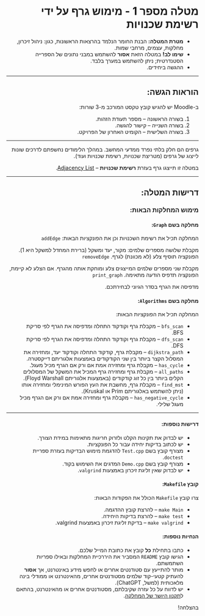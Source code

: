 <div dir="rtl">

# מטלה מספר 1 - מימוש גרף על ידי רשימת שכנויות

* **מטרת המטלה:** הבנת החומר הנלמד בהרצאות הראשונות, כגון: ניהול זיכרון, מחלקות, עצמים, מרחבי שמות.
* **שימו לב!** במטלה הזאת **אסור** להשתמש במבני נתונים של הספרייה הסטנדרטית; ניתן להשתמש במערך בלבד.
* ההגשה ביחידים.

---

## הוראות הגשה:

ב-Moodle יש להגיש קובץ טקסט המורכב מ-3 שורות:
  1. בשורה הראשונה – מספר תעודת הזהות.
  2. בשורה השנייה – קישור להגשה.
  3. בשורה השלישית – הקומיט האחרון של הפרויקט.

---

גרפים הם חלק בלתי נפרד ממדעי המחשב. במהלך הלימודים נחשפתם לדרכים שונות לייצוג של גרפים (מטריצת שכנויות, רשימת שכנויות ועוד).

במטלה זו תייצגו גרף בעזרת **רשימת שכנויות** – [Adjacency List](https://en.wikipedia.org/wiki/Adjacency_list).

---

## דרישות המטלה:

### מימוש המחלקות הבאות:

#### מחלקה בשם `Graph`:
המחלקה תכיל את רשימת השכנויות וכן את הפונקציות הבאות:
`addEdge`

מקבלת שלושה מספרים שלמים: מקור, יעד ומשקל (ברירת המחדל למשקל היא 1). הפונקציה תוסיף צלע (לא מכוונת) לגרף.
 `removeEdge`
 
מקבלת שני מספרים שלמים המייצגים צלע ומוחקת אותה מהגרף. אם הצלע לא קיימת, הפונקציה תדפיס הודעה מתאימה.
 `print_graph`
 
 מדפיסה את הגרף בסדר הגיוני לבחירתכם.

#### מחלקה בשם `Algorithms`:
המחלקה תכיל את הפונקציות הבאות:
- `bfs_scan` – מקבלת גרף וקודקוד התחלה ומדפיסה את הגרף לפי סריקת BFS.
- `dfs_scan` – מקבלת גרף וקודקוד התחלה ומדפיסה את הגרף לפי סריקת DFS.
- `dijkstra_path` – מקבלת גרף, קודקוד התחלה וקודקוד יעד, ומחזירה את המסלול הקצר ביותר בין שני הקודקודים באמצעות אלגוריתם דייקסטרה.
- `has_cycle` – מקבלת גרף ומחזירה אמת אם ורק אם הגרף מכיל מעגל.
- `all_paths` – מקבלת גרף ומחזירה גרף המכיל את המשקל של המסלולים הקלים ביותר בין כל זוג קודקודים (באמצעות אלגוריתם Floyd Warshall).
- `find_mst` – מקבלת גרף, מחשבת את העץ הפורש המינימלי ומחזירה אותו (ניתן להשתמש באלגוריתם Prim או Kruskal).
- `has_negative_cycle` – מקבלת גרף ומחזירה אמת אם ורק אם הגרף מכיל מעגל שלילי.

---

#### דרישות נוספות:
- יש לבדוק את תקינות הקלט ולזרוק חריגות מתאימות במידת הצורך.
- יש לכתוב בדיקות יחידה עבור כל הפונקציות.
- מצורף קובץ בשם `Test.cpp` להדגמת מימוש הבדיקות בעזרת ספריית `doctest`.
- מצורף קובץ בשם `Demo.cpp` המדגים את השימוש בקוד.
- יש לבדוק שאין זליגת זיכרון באמצעות `valgrind`.

#### קובץ `Makefile`:
צרו קובץ `Makefile` הכולל את הפקודות הבאות:
- `make Main` – להרצת קובץ ההדגמה.
- `make test` – להרצת בדיקות היחידה.
- `make valgrind` – בדיקת זליגת זיכרון באמצעות valgrind.

#### הנחיות נוספות:
- כתבו בתחילת **כל** קובץ את כתובת המייל שלכם.
- הגישו קובץ `README` המסביר את היררכיית המחלקות ובאילו ספריות השתמשתם.
- מותר להתייעץ עם סטודנטים אחרים או לחפש מידע באינטרנט, אך **אסור** להעתיק קטעי-קוד שלמים מסטודנטים אחרים, מהאינטרנט או ממודלי בינה מלאכותית (למשל, ChatGPT).
- יש לדווח על כל עזרה שקיבלתם, מסטודנטים אחרים או מהאינטרנט, בהתאם ל[תקנון היושר של המחלקה](https://www.ariel.ac.il/wp/cs/wp-content/uploads/sites/88/2020/08/Guidelines-for-Academic-Integrity.pdf).

בהצלחה!

</div>


